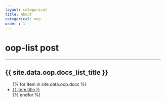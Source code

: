 ```yaml
---
layout: categorical
title: About
categorical: oop
order : 1
---
```

# oop-list post

---

<h2>{{ site.data.oop.docs_list_title }}</h2>
<ul>
   {% for item in site.data.oop.docs %}
      <li><a href="{{site.urlsite}}/poster/{{page.categorical}}/{{ item.url }}">{{ item.title }}</a></li>
   {% endfor %}
</ul>



